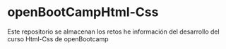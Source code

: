 # openBootCampHtml-Css
Este  repositorio se almacenan los retos he información del desarrollo del curso Html-Css de openBootcamp
